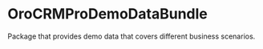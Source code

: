 # OroCRMProDemoDataBundle
Package that provides demo data that covers different business scenarios.
